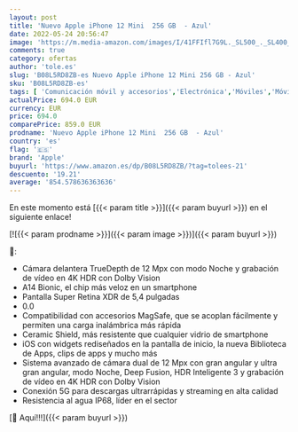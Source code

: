 ```yaml
---
layout: post
title: 'Nuevo Apple iPhone 12 Mini  256 GB  - Azul'
date: 2022-05-24 20:56:47
image: 'https://m.media-amazon.com/images/I/41FFIfl7G9L._SL500_._SL400_.jpg'
comments: true
category: ofertas
author: 'tole.es'
slug: 'B08L5RD8ZB-es Nuevo Apple iPhone 12 Mini 256 GB - Azul'
sku: 'B08L5RD8ZB-es'
tags: [ 'Comunicación móvil y accesorios','Electrónica','Móviles','Móviles y smartphones libres','apple','iphone','🇪🇸', ]
actualPrice: 694.0 EUR
currency: EUR
price: 694.0
comparePrice: 859.0 EUR
prodname: 'Nuevo Apple iPhone 12 Mini  256 GB  - Azul'
country: 'es'
flag: '🇪🇸'
brand: 'Apple'
buyurl: 'https://www.amazon.es/dp/B08L5RD8ZB/?tag=tolees-21'
descuento: '19.21'
average: '854.578636363636'
---
```


En este momento está [{{< param title >}}]({{< param buyurl >}}) en el siguiente enlace!

[![{{< param prodname >}}]({{< param image >}})]({{< param buyurl >}})

🔎:

- Cámara delantera TrueDepth de 12 Mpx con modo Noche y grabación de vídeo en 4K HDR con Dolby Vision
- A14 Bionic, el chip más veloz en un smartphone
- Pantalla Super Retina XDR de 5,4 pulgadas
- 0.0
- Compatibilidad con accesorios MagSafe, que se acoplan fácilmente y permiten una carga inalámbrica más rápida
- Ceramic Shield, más resistente que cualquier vidrio de smartphone
- iOS con widgets rediseñados en la pantalla de inicio, la nueva Biblioteca de Apps, clips de apps y mucho más
- Sistema avanzado de cámara dual de 12 Mpx con gran angular y ultra gran angular, modo Noche, Deep Fusion, HDR Inteligente 3 y grabación de vídeo en 4K HDR con Dolby Vision
- Conexión 5G para descargas ultrarrápidas y streaming en alta calidad
- Resistencia al agua IP68, líder en el sector

[🛒 Aquí!!!]({{< param buyurl >}})
